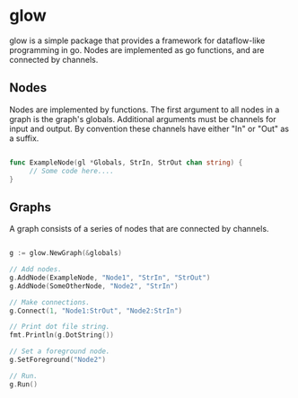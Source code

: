 glow
====

glow is a simple package that provides a framework for dataflow-like 
programming in go. Nodes are implemented as go functions, and are connected 
by channels. 

Nodes
-----

Nodes are implemented by functions. The first argument to all nodes in a graph
is the graph's globals. Additional arguments must be channels for input and 
output. By convention these channels have either "In" or "Out" as a suffix.

```go

func ExampleNode(gl *Globals, StrIn, StrOut chan string) {
     // Some code here....
}
```

Graphs
------

A graph consists of a series of nodes that are connected by channels. 

```go

g := glow.NewGraph(&globals)

// Add nodes.
g.AddNode(ExampleNode, "Node1", "StrIn", "StrOut")
g.AddNode(SomeOtherNode, "Node2", "StrIn")

// Make connections. 
g.Connect(1, "Node1:StrOut", "Node2:StrIn")

// Print dot file string.
fmt.Println(g.DotString())

// Set a foreground node. 
g.SetForeground("Node2")

// Run. 
g.Run()
```